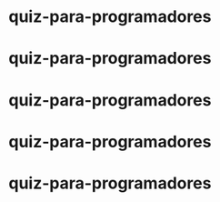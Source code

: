 # quiz-para-programadores
# quiz-para-programadores
# quiz-para-programadores
# quiz-para-programadores
# quiz-para-programadores
